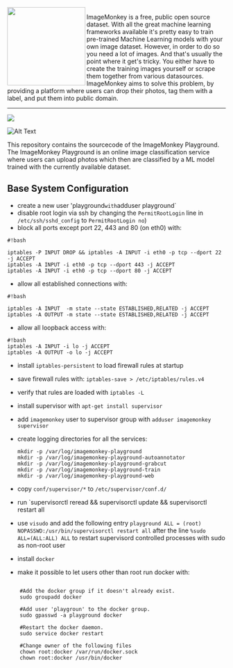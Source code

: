 <img src="https://raw.githubusercontent.com/bbernhard/imagemonkey-core/develop/img/logo.png" align="left" width="180" >


ImageMonkey is a free, public open source dataset. With all the great machine learning frameworks available it's pretty easy to train pre-trained Machine Learning models with your own image dataset. However, in order to do so you need a lot of images. And that's usually the point where it get's tricky. You either have to create the training images yourself or scrape them together from various datasources. ImageMonkey aims to solve this problem, by providing a platform where users can drop their photos, tag them with a label, and put them into public domain.

---

<img src="https://travis-ci.org/bbernhard/imagemonkey-playground.svg?branch=master" >

![Alt Text](https://github.com/bbernhard/imagemonkey-core/raw/master/img/animation.gif)

This repository contains the sourcecode of the ImageMonkey Playground. The ImageMonkey Playground is an online image classification service where users can upload photos which then are classified by a ML model trained with the currently available dataset. 

## Base System Configuration ##

* create a new user 'playground` with `adduser playground` 
* disable root login via ssh by changing the `PermitRootLogin` line in `/etc/ssh/sshd_config` to `PermitRootLogin no`)
* block all ports except port 22, 443 and 80 (on eth0) with: 
```
#!bash

iptables -P INPUT DROP && iptables -A INPUT -i eth0 -p tcp --dport 22 -j ACCEPT
iptables -A INPUT -i eth0 -p tcp --dport 443 -j ACCEPT
iptables -A INPUT -i eth0 -p tcp --dport 80 -j ACCEPT
```

* allow all established connections with:

```
#!bash

iptables -A INPUT  -m state --state ESTABLISHED,RELATED -j ACCEPT
iptables -A OUTPUT -m state --state ESTABLISHED,RELATED -j ACCEPT
```

* allow all loopback access with:
```
#!bash
iptables -A INPUT -i lo -j ACCEPT
iptables -A OUTPUT -o lo -j ACCEPT
```

* install `iptables-persistent` to load firewall rules at startup
* save firewall rules with: `iptables-save > /etc/iptables/rules.v4`
* verify that rules are loaded with `iptables -L`



* install supervisor with `apt-get install supervisor`
* add `imagemonkey` user to supervisor group with `adduser imagemonkey supervisor`
* create logging directories for all the services:
  ```
  mkdir -p /var/log/imagemonkey-playground
  mkdir -p /var/log/imagemonkey-playground-autoannotator
  mkdir -p /var/log/imagemonkey-playground-grabcut
  mkdir -p /var/log/imagemonkey-playground-train
  mkdir -p /var/log/imagemonkey-playground-web
  ```
* copy `conf/supervisor/*` to `/etc/supervisor/conf.d/`
* run `supervisorctl reread && supervisorctl update && supervisorctl restart all

* use `visudo` and add the following entry `playground ALL = (root) NOPASSWD:/usr/bin/supervisorctl restart all` after the line `%sudo   ALL=(ALL:ALL) ALL` to restart supervisord controlled processes with sudo as non-root user

* install `docker`
* make it possible to let users other than root run docker with: 
```

    #Add the docker group if it doesn't already exist.
    sudo groupadd docker
    
    #Add user 'playgroun' to the docker group.
    sudo gpasswd -a playground docker
    
    #Restart the docker daemon.
    sudo service docker restart
    
    #Change owner of the following files
    chown root:docker /var/run/docker.sock
    chown root:docker /usr/bin/docker
```
